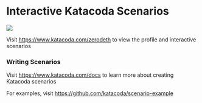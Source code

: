 # Interactive Katacoda Scenarios

[![](http://shields.katacoda.com/katacoda/zerodeth/count.svg)](https://www.katacoda.com/zerodeth "Get your profile on Katacoda.com")

Visit https://www.katacoda.com/zerodeth to view the profile and interactive scenarios

### Writing Scenarios
Visit https://www.katacoda.com/docs to learn more about creating Katacoda scenarios

For examples, visit https://github.com/katacoda/scenario-example
